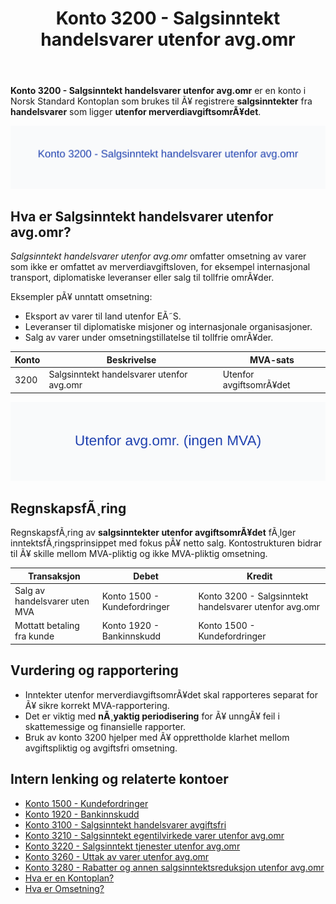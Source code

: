 ﻿---
title: "Konto 3200 - Salgsinntekt handelsvarer utenfor avg.omr"
meta_title: "3200-salgsinntekt-handelsvarer-utenfor-avg-omr"
meta_description: '**Konto 3200 - Salgsinntekt handelsvarer utenfor avg.omr** er en konto i Norsk Standard Kontoplan som brukes til Ã¥ registrere **salgsinntekter** fra **handelsv...'
slug: 3200-salgsinntekt-handelsvarer-utenfor-avg-omr
type: blog
layout: pages/single
---

**Konto 3200 - Salgsinntekt handelsvarer utenfor avg.omr** er en konto i Norsk Standard Kontoplan som brukes til Ã¥ registrere **salgsinntekter** fra **handelsvarer** som ligger **utenfor merverdiavgiftsomrÃ¥det**.

![Illustrasjon av Konto 3200 - Salgsinntekt handelsvarer utenfor avg.omr](3200-salgsinntekt-handelsvarer-utenfor-avg-omr-image.svg)

## Hva er Salgsinntekt handelsvarer utenfor avg.omr?

*Salgsinntekt handelsvarer utenfor avg.omr* omfatter omsetning av varer som ikke er omfattet av merverdiavgiftsloven, for eksempel internasjonal transport, diplomatiske leveranser eller salg til tollfrie omrÃ¥der.

Eksempler pÃ¥ unntatt omsetning:
* Eksport av varer til land utenfor EÃ˜S.
* Leveranser til diplomatiske misjoner og internasjonale organisasjoner.
* Salg av varer under omsetningstillatelse til tollfrie omrÃ¥der.

| Konto | Beskrivelse                               | MVA-sats               |
|-------|-------------------------------------------|------------------------|
| 3200  | Salgsinntekt handelsvarer utenfor avg.omr | Utenfor avgiftsomrÃ¥det |

![AvgiftsomrÃ¥de uten MVA](3200-mva-utenfor-avg-omr.svg)

## RegnskapsfÃ¸ring

RegnskapsfÃ¸ring av **salgsinntekter utenfor avgiftsomrÃ¥det** fÃ¸lger inntektsfÃ¸ringsprinsippet med fokus pÃ¥ netto salg. Kontostrukturen bidrar til Ã¥ skille mellom MVA-pliktig og ikke MVA-pliktig omsetning.

| Transaksjon                   | Debet                        | Kredit                                                |
|-------------------------------|------------------------------|-------------------------------------------------------|
| Salg av handelsvarer uten MVA | Konto 1500 - Kundefordringer | Konto 3200 - Salgsinntekt handelsvarer utenfor avg.omr |
| Mottatt betaling fra kunde    | Konto 1920 - Bankinnskudd    | Konto 1500 - Kundefordringer                          |

## Vurdering og rapportering

* Inntekter utenfor merverdiavgiftsomrÃ¥det skal rapporteres separat for Ã¥ sikre korrekt MVA-rapportering.
* Det er viktig med **nÃ¸yaktig periodisering** for Ã¥ unngÃ¥ feil i skattemessige og finansielle rapporter.
* Bruk av konto 3200 hjelper med Ã¥ opprettholde klarhet mellom avgiftspliktig og avgiftsfri omsetning.

## Intern lenking og relaterte kontoer

* [Konto 1500 - Kundefordringer](/blogs/kontoplan/1500-kundefordringer "Konto 1500 - Kundefordringer")
* [Konto 1920 - Bankinnskudd](/blogs/kontoplan/1920-bankinnskudd "Konto 1920 - Bankinnskudd")
* [Konto 3100 - Salgsinntekt handelsvarer avgiftsfri](/blogs/kontoplan/3100-salgsinntekt-handelsvarer-avgiftsfri "Konto 3100 - Salgsinntekt handelsvarer avgiftsfri")
* [Konto 3210 - Salgsinntekt egentilvirkede varer utenfor avg.omr](/blogs/kontoplan/3210-salgsinntekt-egentilvirkede-varer-utenfor-avg-omr "Konto 3210 - Salgsinntekt egentilvirkede varer utenfor avg.omr")
* [Konto 3220 - Salgsinntekt tjenester utenfor avg.omr](/blogs/kontoplan/3220-salgsinntekt-tjenester-utenfor-avg-omr "Konto 3220 - Salgsinntekt tjenester utenfor avg.omr")
* [Konto 3260 - Uttak av varer utenfor avg.omr](/blogs/kontoplan/3260-uttak-av-varer-utenfor-avg-omr "Konto 3260 - Uttak av varer utenfor avg.omr")
* [Konto 3280 - Rabatter og annen salgsinntektsreduksjon utenfor avg.omr](/blogs/kontoplan/3280-rabatter-og-annen-salgsinntektsreduksjon-utenfor-avg-omr "Konto 3280 - Rabatter og annen salgsinntektsreduksjon utenfor avg.omr")
* [Hva er en Kontoplan?](/blogs/regnskap/hva-er-kontoplan "Hva er en Kontoplan? Komplett Guide til Kontoplaner i Norsk Regnskap")
* [Hva er Omsetning?](/blogs/regnskap/hva-er-omsetning "Hva er Omsetning? Komplett Guide til Omsetning i Regnskap og Skatt")

